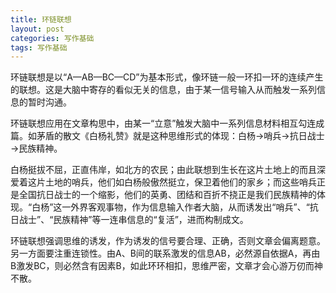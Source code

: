 ```yaml
---
title: 环链联想
layout: post
categories: 写作基础
tags: 写作基础
---
```


环链联想是以“A—AB—BC—CD”为基本形式，像环链一般一环扣一环的连续产生的联想。这是大脑中寄存的看似无关的信息，由于某一信号输入从而触发一系列信息的暂时沟通。

环链联想应用在文章构思中，由某一“立意”触发大脑中一系列信息材料相互勾连成篇。如茅盾的散文《白杨礼赞》就是这种思维形式的体现：白杨→哨兵→抗日战士→民族精神。

白杨挺拔不屈，正直伟岸，如北方的农民；由此联想到生长在这片土地上的而且深爱着这片土地的哨兵，他们如白杨般傲然挺立，保卫着他们的家乡；而这些哨兵正是全国抗日战士的一个缩影，他们的英勇、团结和百折不挠正是我们民族精神的体现。“白杨”这一外界客观事物，作为信息输入作者大脑，从而诱发出“哨兵”、“抗日战士”、“民族精神”等一连串信息的“复活”，进而构制成文。

环链联想强调思维的诱发，作为诱发的信号要合理、正确，否则文章会偏离题意。另一方面要注重连锁性。由A、B间的联系激发的信息AB，必然源自依据A，再由B激发BC，则必然含有因素B，如此环环相扣，思维严密，文章才会心游万仞而神不散。 